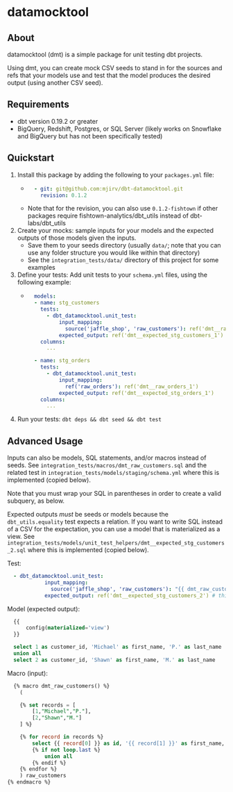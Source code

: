 # datamocktool

## About
datamocktool (dmt) is a simple package for unit testing dbt projects.

Using dmt, you can create mock CSV seeds to stand in for the sources and refs that your models use
and test that the model produces the desired output (using another CSV seed).

## Requirements
* dbt version 0.19.2 or greater
* BigQuery, Redshift, Postgres, or SQL Server (likely works on Snowflake and BigQuery but has not been specifically tested)

## Quickstart
1. Install this package by adding the following to your `packages.yml` file:
    * ```yaml
        - git: git@github.com:mjirv/dbt-datamocktool.git
          revision: 0.1.2 
    * Note that for the revision, you can also use `0.1.2-fishtown` if other packages require fishtown-analytics/dbt_utils instead of dbt-labs/dbt_utils
2. Create your mocks: sample inputs for your models and the expected outputs of those models given the inputs.
    * Save them to your seeds directory (usually `data/`; note that you can use any folder structure you would like within that directory)
    * See the `integration_tests/data/` directory of this project for some examples
3. Define your tests: Add unit tests to your `schema.yml` files, using the following example: 
    * ```yaml
        models:
        - name: stg_customers
          tests:
            - dbt_datamocktool.unit_test:
                input_mapping:
                  source('jaffle_shop', 'raw_customers'): ref('dmt__raw_customers_1')
                expected_output: ref('dmt__expected_stg_customers_1')
          columns:
            ...

        - name: stg_orders
          tests:
            - dbt_datamocktool.unit_test:
                input_mapping:
                  ref('raw_orders'): ref('dmt__raw_orders_1')
                expected_output: ref('dmt__expected_stg_orders_1')
          columns:
            ...
4. Run your tests: `dbt deps && dbt seed && dbt test`

## Advanced Usage
Inputs can also be models, SQL statements, and/or macros instead of seeds. See `integration_tests/macros/dmt_raw_customers.sql` and the related test in `integration_tests/models/staging/schema.yml` where this is implemented (copied below).

Note that you must wrap your SQL in parentheses in order to create a valid subquery, as below.

Expected outputs _must_ be seeds or models because the `dbt_utils.equality` test expects a relation. If you want to write SQL instead of a CSV for the expectation, you can use a model that is materialized as a view. See `integration_tests/models/unit_test_helpers/dmt__expected_stg_customers_2.sql` where this is implemented (copied below).

Test:
```yaml
  - dbt_datamocktool.unit_test:
            input_mapping:
              source('jaffle_shop', 'raw_customers'): "{{ dmt_raw_customers() }}" # this is a macro
            expected_output: ref('dmt__expected_stg_customers_2') # this is a model
```

Model (expected output):
```sql
  {{
      config(materialized='view')
  }}

  select 1 as customer_id, 'Michael' as first_name, 'P.' as last_name
  union all
  select 2 as customer_id, 'Shawn' as first_name, 'M.' as last_name
```

Macro (input):
```sql
  {% macro dmt_raw_customers() %}
    (

    {% set records = [
        [1,"Michael","P."],
        [2,"Shawn","M."]
    ] %}

    {% for record in records %}
        select {{ record[0] }} as id, '{{ record[1] }}' as first_name, '{{ record[2] }}' as last_name
        {% if not loop.last %}
            union all
        {% endif %}
    {% endfor %}
    ) raw_customers
{% endmacro %}
```

